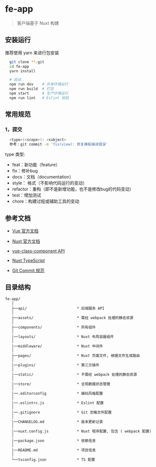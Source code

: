 # fe-app
> 客户端基于 Nuxt 构建


## 安装运行
推荐使用 yarn 来进行包安装

```bash
  git clone **.git
  cd fe-app
  yarn install

  # 启动
  npm run dev    # 开发环境运行
  npm run build  # 打包
  npm start      # 生产环境运行
  npm run lint   # Eslint 校验
```

## 常用规范

### 1，提交
```bash
  <type>(<scope>): <subject>
  参考：git commit -m 'fix(view): 修复模板编译错误'
```
type 类型:

* feat：新功能（feature）
* fix：修补bug
* docs：文档（documentation）
* style： 格式（不影响代码运行的变动）
* refactor：重构（即不是新增功能，也不是修改bug的代码变动）
* test：增加测试
* chore：构建过程或辅助工具的变动

## 参考文档
* [Vue 官方文档](https://cn.vuejs.org/)

* [Nuxt 官方文档](https://www.nuxtjs.cn/guide/installation)

* [vue-class-component API](https://www.npmjs.com/package/vue-property-decorator)

* [Nuxt TypeScript](https://typescript.nuxtjs.org/guide/)

* [Git Commit 规范](https://segmentfault.com/a/1190000009048911)

## 目录结构
```
fe-app/
   |
   ├──api/                       * 后端服务 API
   │
   ├──assets/                    * 需经 webpack 处理的静态资源
   │
   ├──components/                * 所有组件
   │
   │──layouts/                   * Nuxt 布局容器组件
   │
   │──middleware/                * Nuxt 中间件
   │
   ├──pages/                     * Nuxt 页面文件, 根据文件生成路由
   │
   │──plugins/                   * 第三方插件
   │
   │──static/                    * 不需经 webpack 处理的静态资源
   │
   │──store/                     * 全局数据状态管理
   │
   │──.editorconfig              * 编码风格配置
   │
   │──.eslintrc.js               * Eslint 配置
   │
   │──.gitignore                 * Git 忽略文件配置
   │
   │──CHANGELOG.md               * 版本更新记录
   │
   │──nuxt.config.js             * Nuxt 程序配置, 包含 ( webpack 配置)
   │
   │──package.json               * 依赖信息
   │
   │──README.md                  * 项目信息
   │
   └──tsconfig.json              * TS 配置
```
